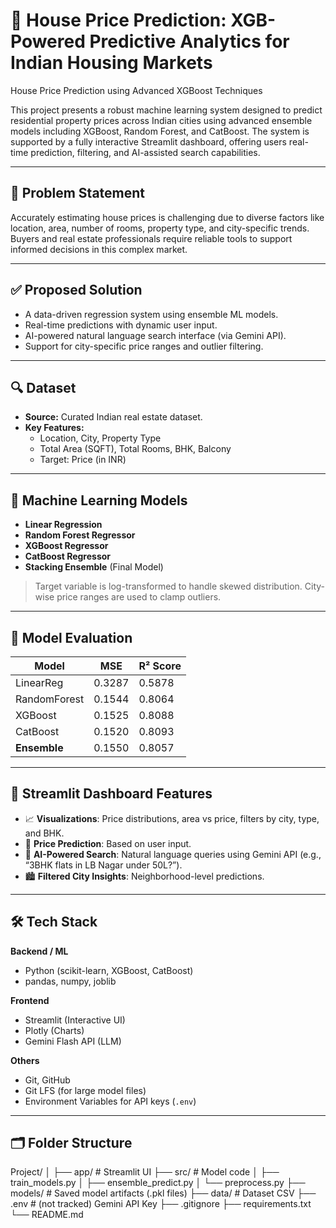 # 🏡 House Price Prediction: XGB-Powered Predictive Analytics for Indian Housing Markets
House Price Prediction using Advanced XGBoost Techniques 


This project presents a robust machine learning system designed to predict residential property prices across Indian cities using advanced ensemble models including XGBoost, Random Forest, and CatBoost. The system is supported by a fully interactive Streamlit dashboard, offering users real-time prediction, filtering, and AI-assisted search capabilities.

---

## 📌 Problem Statement

Accurately estimating house prices is challenging due to diverse factors like location, area, number of rooms, property type, and city-specific trends. Buyers and real estate professionals require reliable tools to support informed decisions in this complex market.

---

## ✅ Proposed Solution

- A data-driven regression system using ensemble ML models.
- Real-time predictions with dynamic user input.
- AI-powered natural language search interface (via Gemini API).
- Support for city-specific price ranges and outlier filtering.

---

## 🔍 Dataset

- **Source:** Curated Indian real estate dataset.
- **Key Features:**
  - Location, City, Property Type
  - Total Area (SQFT), Total Rooms, BHK, Balcony
  - Target: Price (in INR)

---

## 🧠 Machine Learning Models

- **Linear Regression**
- **Random Forest Regressor**
- **XGBoost Regressor**
- **CatBoost Regressor**
- **Stacking Ensemble** (Final Model)

> Target variable is log-transformed to handle skewed distribution. City-wise price ranges are used to clamp outliers.

---

## 🧪 Model Evaluation

| Model        | MSE       | R² Score |
|--------------|-----------|----------|
| LinearReg    | 0.3287    | 0.5878   |
| RandomForest | 0.1544    | 0.8064   |
| XGBoost      | 0.1525    | 0.8088   |
| CatBoost     | 0.1520    | 0.8093   |
| **Ensemble** | 0.1550    | 0.8057   |

---

## 🚀 Streamlit Dashboard Features

- 📈 **Visualizations**: Price distributions, area vs price, filters by city, type, and BHK.
- 🔮 **Price Prediction**: Based on user input.
- 🤖 **AI-Powered Search**: Natural language queries using Gemini API (e.g., “3BHK flats in LB Nagar under 50L?”).
- 🏙️ **Filtered City Insights**: Neighborhood-level predictions.

---

## 🛠️ Tech Stack

**Backend / ML**
- Python (scikit-learn, XGBoost, CatBoost)
- pandas, numpy, joblib

**Frontend**
- Streamlit (Interactive UI)
- Plotly (Charts)
- Gemini Flash API (LLM)

**Others**
- Git, GitHub
- Git LFS (for large model files)
- Environment Variables for API keys (`.env`)

---

## 🗂️ Folder Structure

Project/
│
├── app/                      # Streamlit UI
├── src/                      # Model code
│   ├── train_models.py
│   ├── ensemble_predict.py
│   └── preprocess.py
├── models/                   # Saved model artifacts (.pkl files)
├── data/                     # Dataset CSV
├── .env                      # (not tracked) Gemini API Key
├── .gitignore
├── requirements.txt
└── README.md
